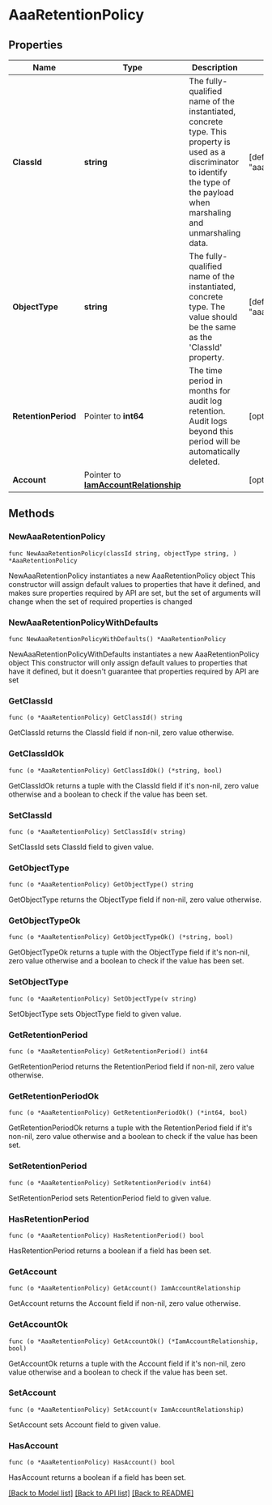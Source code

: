 # AaaRetentionPolicy

## Properties

Name | Type | Description | Notes
------------ | ------------- | ------------- | -------------
**ClassId** | **string** | The fully-qualified name of the instantiated, concrete type. This property is used as a discriminator to identify the type of the payload when marshaling and unmarshaling data. | [default to "aaa.RetentionPolicy"]
**ObjectType** | **string** | The fully-qualified name of the instantiated, concrete type. The value should be the same as the &#39;ClassId&#39; property. | [default to "aaa.RetentionPolicy"]
**RetentionPeriod** | Pointer to **int64** | The time period in months for audit log retention. Audit logs beyond this period will be automatically deleted. | [optional] 
**Account** | Pointer to [**IamAccountRelationship**](IamAccountRelationship.md) |  | [optional] 

## Methods

### NewAaaRetentionPolicy

`func NewAaaRetentionPolicy(classId string, objectType string, ) *AaaRetentionPolicy`

NewAaaRetentionPolicy instantiates a new AaaRetentionPolicy object
This constructor will assign default values to properties that have it defined,
and makes sure properties required by API are set, but the set of arguments
will change when the set of required properties is changed

### NewAaaRetentionPolicyWithDefaults

`func NewAaaRetentionPolicyWithDefaults() *AaaRetentionPolicy`

NewAaaRetentionPolicyWithDefaults instantiates a new AaaRetentionPolicy object
This constructor will only assign default values to properties that have it defined,
but it doesn't guarantee that properties required by API are set

### GetClassId

`func (o *AaaRetentionPolicy) GetClassId() string`

GetClassId returns the ClassId field if non-nil, zero value otherwise.

### GetClassIdOk

`func (o *AaaRetentionPolicy) GetClassIdOk() (*string, bool)`

GetClassIdOk returns a tuple with the ClassId field if it's non-nil, zero value otherwise
and a boolean to check if the value has been set.

### SetClassId

`func (o *AaaRetentionPolicy) SetClassId(v string)`

SetClassId sets ClassId field to given value.


### GetObjectType

`func (o *AaaRetentionPolicy) GetObjectType() string`

GetObjectType returns the ObjectType field if non-nil, zero value otherwise.

### GetObjectTypeOk

`func (o *AaaRetentionPolicy) GetObjectTypeOk() (*string, bool)`

GetObjectTypeOk returns a tuple with the ObjectType field if it's non-nil, zero value otherwise
and a boolean to check if the value has been set.

### SetObjectType

`func (o *AaaRetentionPolicy) SetObjectType(v string)`

SetObjectType sets ObjectType field to given value.


### GetRetentionPeriod

`func (o *AaaRetentionPolicy) GetRetentionPeriod() int64`

GetRetentionPeriod returns the RetentionPeriod field if non-nil, zero value otherwise.

### GetRetentionPeriodOk

`func (o *AaaRetentionPolicy) GetRetentionPeriodOk() (*int64, bool)`

GetRetentionPeriodOk returns a tuple with the RetentionPeriod field if it's non-nil, zero value otherwise
and a boolean to check if the value has been set.

### SetRetentionPeriod

`func (o *AaaRetentionPolicy) SetRetentionPeriod(v int64)`

SetRetentionPeriod sets RetentionPeriod field to given value.

### HasRetentionPeriod

`func (o *AaaRetentionPolicy) HasRetentionPeriod() bool`

HasRetentionPeriod returns a boolean if a field has been set.

### GetAccount

`func (o *AaaRetentionPolicy) GetAccount() IamAccountRelationship`

GetAccount returns the Account field if non-nil, zero value otherwise.

### GetAccountOk

`func (o *AaaRetentionPolicy) GetAccountOk() (*IamAccountRelationship, bool)`

GetAccountOk returns a tuple with the Account field if it's non-nil, zero value otherwise
and a boolean to check if the value has been set.

### SetAccount

`func (o *AaaRetentionPolicy) SetAccount(v IamAccountRelationship)`

SetAccount sets Account field to given value.

### HasAccount

`func (o *AaaRetentionPolicy) HasAccount() bool`

HasAccount returns a boolean if a field has been set.


[[Back to Model list]](../README.md#documentation-for-models) [[Back to API list]](../README.md#documentation-for-api-endpoints) [[Back to README]](../README.md)


